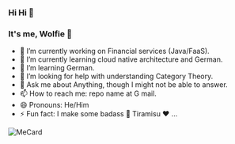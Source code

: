 ### Hi Hi 👋

### It's me, Wolfie 🐺

- 🔭 I’m currently working on Financial services (Java/FaaS).
- 🌱 I’m currently learning cloud native architecture and German.
- 👯 I’m learning German.
- 🤔 I’m looking for help with understanding Category Theory.
- 💬 Ask me about Anything, though I might not be able to answer.
- 📫 How to reach me: repo name  at G mail.
- 😄 Pronouns: He/Him
- ⚡ Fun fact: I make some badass :cake: Tiramisu :heart: ... 



![MeCard](https://user-images.githubusercontent.com/102169/187198083-e49b7694-b763-40a0-ab66-834378e423e9.png)

